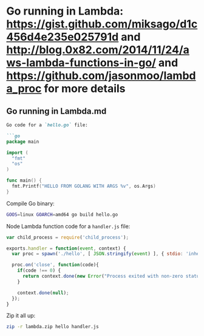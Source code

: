 # Go running in Lambda: https://gist.github.com/miksago/d1c456d4e235e025791d and http://blog.0x82.com/2014/11/24/aws-lambda-functions-in-go/ and https://github.com/jasonmoo/lambda_proc for more details

## Go running in Lambda.md

```markdown
Go code for a `hello.go` file:

```go
package main

import (
  "fmt"
  "os"
)

func main() {
  fmt.Printf("HELLO FROM GOLANG WITH ARGS %v", os.Args)
}
```

Compile Go binary:

```bash
GOOS=linux GOARCH=amd64 go build hello.go
```

Node Lambda function code for a `handler.js` file:

```js
var child_process = require('child_process');

exports.handler = function(event, context) {
  var proc = spawn('./hello', [ JSON.stringify(event) ], { stdio: 'inherit' });

  proc.on('close', function(code){
    if(code !== 0) {
      return context.done(new Error("Process exited with non-zero status code"));
    }

    context.done(null);
  });
}
```

Zip it all up:

```bash
zip -r lambda.zip hello handler.js
```
```

